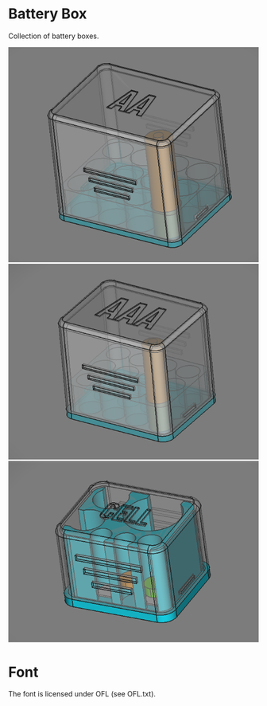 # Battery Box

Collection of battery boxes.

![](./pictures/AA.png)
![](./pictures/AAA.png)
![](./pictures/cell.png)

# Font

The font is licensed under OFL (see OFL.txt).
